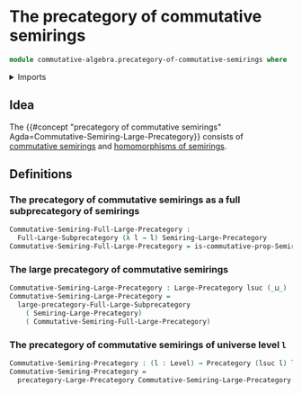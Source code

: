 # The precategory of commutative semirings

```agda
module commutative-algebra.precategory-of-commutative-semirings where
```

<details><summary>Imports</summary>

```agda
open import category-theory.full-large-subprecategories
open import category-theory.large-precategories
open import category-theory.precategories

open import commutative-algebra.commutative-semirings

open import foundation.universe-levels

open import ring-theory.precategory-of-semirings
```

</details>

## Idea

The
{{#concept "precategory of commutative semirings" Agda=Commutative-Semiring-Large-Precategory}}
consists of
[commutative semirings](commutative-algebra.commutative-semirings.md) and
[homomorphisms of semirings](commutative-algebra.homomorphisms-commutative-semirings.md).

## Definitions

### The precategory of commutative semirings as a full subprecategory of semirings

```agda
Commutative-Semiring-Full-Large-Precategory :
  Full-Large-Subprecategory (λ l → l) Semiring-Large-Precategory
Commutative-Semiring-Full-Large-Precategory = is-commutative-prop-Semiring
```

### The large precategory of commutative semirings

```agda
Commutative-Semiring-Large-Precategory : Large-Precategory lsuc (_⊔_)
Commutative-Semiring-Large-Precategory =
  large-precategory-Full-Large-Subprecategory
    ( Semiring-Large-Precategory)
    ( Commutative-Semiring-Full-Large-Precategory)
```

### The precategory of commutative semirings of universe level `l`

```agda
Commutative-Semiring-Precategory : (l : Level) → Precategory (lsuc l) l
Commutative-Semiring-Precategory =
  precategory-Large-Precategory Commutative-Semiring-Large-Precategory
```

